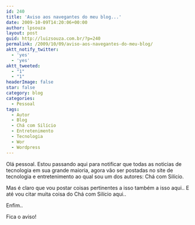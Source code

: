 ```yaml
---
id: 240
title: 'Aviso aos navegantes do meu blog...'
date: 2009-10-09T14:20:06+00:00
author: lpsouza
layout: post
guid: http://luizsouza.com.br/?p=240
permalink: /2009/10/09/aviso-aos-navegantes-do-meu-blog/
aktt_notify_twitter:
  - 'yes'
  - 'yes'
aktt_tweeted:
  - "1"
  - "1"
headerImage: false
star: false
category: blog
categories:
  - Pessoal
tags:
  - Autor
  - Blog
  - Chá com Silício
  - Entretenimento
  - Tecnologia
  - Wor
  - Wordpress
---
```

Olá pessoal. Estou passando aqui para notificar que todas as noticias de tecnologia em sua grande maioria, agora vão ser postadas no site de tecnologia e entretenimento ao qual sou um dos autores: Chá com Silício.
  
Mas é claro que vou postar coisas pertinentes a isso também a isso aqui.. E até vou citar muita coisa do Chá com Silício aqui..
  
Enfim..
  
Fica o aviso!
